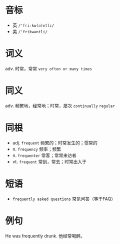 # 音标

- 英 `/'friːkw(ə)ntlɪ/`
- 美 `/'frikwəntli/`

# 词义

adv. 时常，常常
`very often or many times`

# 同义

adv. 频繁地，经常地；时常，屡次
`continually` `regular`

# 同根

- adj. `frequent` 频繁的；时常发生的；惯常的
- n. `frequency` 频率；频繁
- n. `frequenter` 常客；常常来访者
- vt. `frequent` 常到，常去；时常出入于

# 短语

- `frequently asked questions` 常见问答（等于FAQ）

# 例句

He was frequently drunk.
他经常喝醉。


